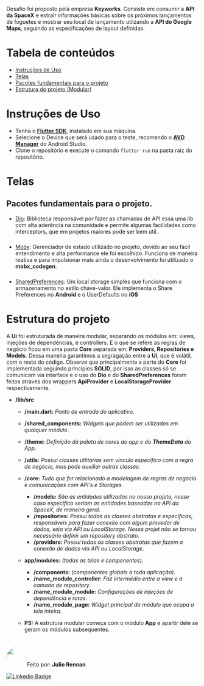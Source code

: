 
Desafio foi proposto pela empresa  **Keyworks**. Consiste em consumir a **API da SpaceX** e extrair informações básicas sobre os próximos lançamentos de foguetes e mostrar seu local de lançamento utilzando a **API do Google Maps**, seguindo as especificações de layout definidas.

Tabela de conteúdos
=================
<!--ts-->
   * [Instruções de Uso](#instruções-de-uso)
   * [Telas](#telas)
   * [Pacotes fundamentais para o projeto](#pacotes-fundamentais-para-o-projeto)
   * [Estrutura do projeto (Modular)](#estrutura-do-projeto)
 
<!--te-->

# Instruções de Uso
 - Tenha o [**Flutter SDK**](https://flutter.dev/docs/get-started/install), instalado em sua máquina.
 - Selecione o Device que será usado para o teste, recomendo o [**AVD Manager**](https://developer.android.com/studio/run/managing-avds?hl=pt-br) do Android Studio.
 - Clone o repositório e execute o comando ````flutter run```` na pasta raiz do repositório.
##
# Telas


## Pacotes fundamentais para o projeto.
 - [Dio](https://pub.dev/packages/dio): Biblioteca responsável por fazer as chamadas de API essa uma lib com alta aderência na comunidade e permite algumas facilidades como interceptors, que em projetos maiores pode ser bem útil.
 ###
 - [Mobx](https://pub.dev/packages/mobx): Gerenciador de estado utilizado no projeto, devido ao seu fácil entendimento e alta performance ele foi escolhido. Funciona de maneira reativa e para impulsionar mais ainda o desenvolvimento foi utilizado o **mobx_codegen**.
 ###
 - [SharedPreferences](https://pub.dev/packages/shared_preferences): Um local storage simples que funciona com o armazenamento no estilo chave-valor. Ele implementa o Share Preferences no **Android** e o UserDefaults no **iOS**
##

# Estrutura do projeto
A **Ui** foi estruturada de maneira modular, separando os módulos em: views, injeções de dependências, e controllers. E o que se refere as regras de negócio ficou em uma pasta **Core** separada em: **Providers, Repositories e Models**. Dessa maneira garantimos a segragação entre a **Ui**, que é volátil, com o resto do código. Observe que principalmente a parte do **Core** foi implementada seguindo príncipios **SOLID**, por isso as classes só se comunicam via interface e o uso do **Dio** e do **SharedPreferences** foram feitos através dos wrappers **ApiProvider** e **LocalStorageProvider** respectivamente.
* **/lib/src**
  * **/main.dart:** _Ponto de entrada do aplicativo_.   
  * **/shared_components:** _Widgets que podem ser utilizados em qualquer módulo_.
  * **/theme:** _Definição da paleta de cores do app e do **ThemeData** do App_.
  * **/utils:** _Possuí classes utlitárias sem vínculo especifico com a regra de negócio, mas pode auxiliar outras classes_.
  * **/core:** _Tudo que for relacionado a modelagem de regras de negócio e comunicações com API's e Storages_.
    * **/models:** _São as entidades utilizadas no nosso projeto, nesse caso especifico seriam as entidades baseadas na API da SpaceX, de maneira geral_.
    * **/repositories:** _Possuí todas as classes abstratas e especificas, responsáveis para fazer conexão com algum provedor de dados, seja via API ou LocalStorage. Nesse projet não se tornou necessário definir um repository abstrato_.
    * **/providers:** _Possuí todas as classes abstratas que fazem a conexão de dados via API ou LocalStorage_.
    
  * **app/modules:** _(todas as telas e componentes)_.
    * **/components:** _(componentes globais a toda aplicação)_.
    * **/name_module_controller:** _Faz intermédio entre a view e a camada de repository_.
    * **/name_module_module:** _Configurações de injeções de dependência e rotas_.
    * **/name_module_page:** _Widget principal do módulo que ocupa a tela inteira_. 

  * **PS:** A estrutura modular começa com o módulo **App** e apartir dele se geram os módulos subsequentes.

#

<kbd> <a href="url"><img src="https://media-exp1.licdn.com/dms/image/C4D03AQEET_PIFFi3Bg/profile-displayphoto-shrink_400_400/0/1615702283090?e=1655942400&v=beta&t=2gFEU0LS9NWmGp6PAvLYLAtzmJ19BninCIFs3vX_OTs" height="auto" width="50" style="border-radius:50%"></a></kbd>   Feito por: **Julio Rennan** 

[![Linkedin Badge](https://img.shields.io/badge/-Julio-blue?style=flat-square&logo=Linkedin&logoColor=white&link=https://www.linkedin.com/in/julio-souza-4ab63b1aa/)](https://www.linkedin.com/in/julio-souza-4ab63b1aa/) 
  
